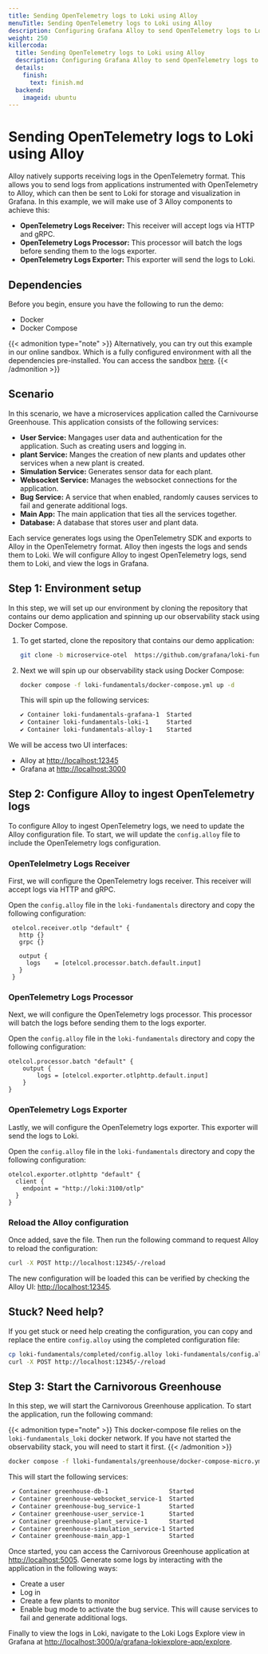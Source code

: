 ```yaml
---
title: Sending OpenTelemetry logs to Loki using Alloy
menuTitle: Sending OpenTelemetry logs to Loki using Alloy
description: Configuring Grafana Alloy to send OpenTelemetry logs to Loki.
weight: 250
killercoda:
  title: Sending OpenTelemetry logs to Loki using Alloy
  description: Configuring Grafana Alloy to send OpenTelemetry logs to Loki.
  details:
    finish:
      text: finish.md
  backend:
    imageid: ubuntu
---
```


<!-- Killercoda intro.md START -->

# Sending OpenTelemetry logs to Loki using Alloy

Alloy natively supports receiving logs in the OpenTelemetry format. This allows you to send logs from applications instrumented with OpenTelemetry to Alloy, which can then be sent to Loki for storage and visualization in Grafana. In this example, we will make use of 3 Alloy components to achieve this:
- **OpenTelemetry Logs Receiver:** This receiver will accept logs via HTTP and gRPC.
- **OpenTelemetry Logs Processor:** This processor will batch the logs before sending them to the logs exporter.
- **OpenTelemetry Logs Exporter:** This exporter will send the logs to Loki.

## Dependencies

Before you begin, ensure you have the following to run the demo:

- Docker
- Docker Compose

<!-- Killercoda ignore START -->
{{< admonition type="note" >}}
Alternatively, you can try out this example in our online sandbox. Which is a fully configured environment with all the dependencies pre-installed. You can access the sandbox [here](https://killercoda.com/grafana-labs/course/loki/alloy-otel-logs).
{{< /admonition >}}
<!-- Killercoda ignore END -->

## Scenario

In this scenario, we have a microservices application called the Carnivourse Greenhouse. This application consists of the following services:

- **User Service:** Mangages user data and authentication for the application. Such as creating users and logging in.
- **plant Service:** Manges the creation of new plants and updates other services when a new plant is created.
- **Simulation Service:** Generates sensor data for each plant.
- **Websocket Service:** Manages the websocket connections for the application.
- **Bug Service:** A service that when enabled, randomly causes services to fail and generate additional logs.
- **Main App:** The main application that ties all the services together.
- **Database:** A database that stores user and plant data.

Each service generates logs using the OpenTelemetry SDK and exports to Alloy in the OpenTelemetry format. Alloy then ingests the logs and sends them to Loki. We will configure Alloy to ingest OpenTelemetry logs, send them to Loki, and view the logs in Grafana.

<!-- Killercoda intro.md END -->

<!-- Killercoda step1.md START -->

## Step 1: Environment setup

In this step, we will set up our environment by cloning the repository that contains our demo application and spinning up our observability stack using Docker Compose.

1. To get started, clone the repository that contains our demo application:
    <!-- Killercoda exec START -->
    ```bash
    git clone -b microservice-otel  https://github.com/grafana/loki-fundamentals.git
    ```
    <!-- Killercoda exec END -->
1.  Next we will spin up our observability stack using Docker Compose:

    <!-- Killercoda ignore START -->
    ```bash
    docker compose -f loki-fundamentals/docker-compose.yml up -d
    ```
    <!-- Killercoda ignore END -->

    <!-- Killercoda include START -->

    <!--  ```bash -->
    <!-- docker-compose -f loki-fundamentals/docker-compose.yml up -d -->
    <!--  ```{{exec}} -->
    <!-- Killercoda include END -->

    This will spin up the following services:
    ```bash
    ✔ Container loki-fundamentals-grafana-1  Started                                                        
    ✔ Container loki-fundamentals-loki-1     Started                        
    ✔ Container loki-fundamentals-alloy-1    Started
    ```

We will be access two UI interfaces:
- Alloy at [http://localhost:12345](http://localhost:12345)
- Grafana at [http://localhost:3000](http://localhost:3000)
<!-- Killercoda step1.md END -->

<!-- Killercoda step2.md START -->

## Step 2: Configure Alloy to ingest OpenTelemetry logs

To configure Alloy to ingest OpenTelemetry logs, we need to update the Alloy configuration file. To start, we will update the `config.alloy` file to include the OpenTelemetry logs configuration.

<!-- Killercoda include START -->
<!-- **Note: Killercoda has an inbuilt Code editor which can be accessed via the `Editor` tab.** -->
<!-- Killercoda include END -->

### OpenTelelmetry Logs Receiver

First, we will configure the OpenTelemetry logs receiver. This receiver will accept logs via HTTP and gRPC.

Open the `config.alloy` file in the `loki-fundamentals` directory and copy the following configuration:
<!-- Killercoda copy START -->

```alloy
 otelcol.receiver.otlp "default" {
   http {}
   grpc {}

   output {
     logs    = [otelcol.processor.batch.default.input]
   }
 }
```

<!-- Killercoda copy END -->


### OpenTelemetry Logs Processor

Next, we will configure the OpenTelemetry logs processor. This processor will batch the logs before sending them to the logs exporter.

Open the `config.alloy` file in the `loki-fundamentals` directory and copy the following configuration:
<!-- Killercoda copy START -->
```alloy
otelcol.processor.batch "default" {
    output {
        logs = [otelcol.exporter.otlphttp.default.input]
    }
}
```
<!-- Killercoda copy END -->

### OpenTelemetry Logs Exporter

Lastly, we will configure the OpenTelemetry logs exporter. This exporter will send the logs to Loki.

Open the `config.alloy` file in the `loki-fundamentals` directory and copy the following configuration:
<!-- Killercoda copy START -->
```alloy
otelcol.exporter.otlphttp "default" {
  client {
    endpoint = "http://loki:3100/otlp"
  }
}
```
<!-- Killercoda copy END -->

### Reload the Alloy configuration

Once added, save the file. Then run the following command to request Alloy to reload the configuration:
<!-- Killercoda exec START -->
```bash
curl -X POST http://localhost:12345/-/reload
```
<!-- Killercoda exec END -->

The new configuration will be loaded this can be verified by checking the Alloy UI: [http://localhost:12345](http://localhost:12345).

## Stuck? Need help?

If you get stuck or need help creating the configuration, you can copy and replace the entire `config.alloy` using the completed configuration file:

<!-- Killercoda exec START -->
```bash
cp loki-fundamentals/completed/config.alloy loki-fundamentals/config.alloy
curl -X POST http://localhost:12345/-/reload
```
<!-- Killercoda exec END -->

<!-- Killercoda step2.md END -->

<!-- Killercoda step3.md START -->

## Step 3: Start the Carnivorous Greenhouse

In this step, we will start the Carnivorous Greenhouse application. To start the application, run the following command:
<!-- Killercoda ignore START -->
{{< admonition type="note" >}}
This docker-compose file relies on the `loki-fundamentals_loki` docker network. If you have not started the observability stack, you will need to start it first.
{{< /admonition >}}
<!-- Killercoda ignore END -->

<!-- Killercoda include START -->
<!-- **Note: This docker-compose file relies on the `loki-fundamentals_loki` docker network. If you have not started the observability stack, you will need to start it first.** -->
<!-- Killercoda include END -->

<!-- Killercoda ignore START -->
```bash
docker compose -f lloki-fundamentals/greenhouse/docker-compose-micro.yml up -d --build 
```
<!-- Killercoda ignore END -->

<!-- Killercoda include START -->

<!--  ```bash -->
<!-- docker-compose -f loki-fundamentals/greenhouse/docker-compose-micro.yml up -d --build  -->
<!--  ```{{exec}} -->
<!-- Killercoda include END -->

This will start the following services:
```bash
 ✔ Container greenhouse-db-1                 Started                                                         
 ✔ Container greenhouse-websocket_service-1  Started 
 ✔ Container greenhouse-bug_service-1        Started
 ✔ Container greenhouse-user_service-1       Started
 ✔ Container greenhouse-plant_service-1      Started
 ✔ Container greenhouse-simulation_service-1 Started
 ✔ Container greenhouse-main_app-1           Started
```

Once started, you can access the Carnivorous Greenhouse application at [http://localhost:5005](http://localhost:5005). Generate some logs by interacting with the application in the following ways:

- Create a user
- Log in
- Create a few plants to monitor
- Enable bug mode to activate the bug service. This will cause services to fail and generate additional logs.

Finally to view the logs in Loki, navigate to the Loki Logs Explore view in Grafana at [http://localhost:3000/a/grafana-lokiexplore-app/explore](http://localhost:3000/a/grafana-lokiexplore-app/explore).


<!-- Killercoda step3.md END -->